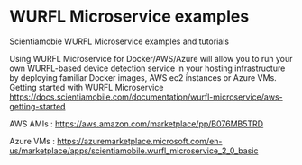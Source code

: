 # WURFL Microservice examples
Scientiamobie WURFL Microservice examples and tutorials

Using WURFL Microservice for Docker/AWS/Azure will allow you to run your own WURFL-based device detection service in your hosting infrastructure by deploying familiar Docker images, AWS ec2 instances or Azure VMs.
Getting started with WURFL Microservice https://docs.scientiamobile.com/documentation/wurfl-microservice/aws-getting-started

AWS AMIs :
https://aws.amazon.com/marketplace/pp/B076MB5TRD

Azure VMs :
https://azuremarketplace.microsoft.com/en-us/marketplace/apps/scientiamobile.wurfl_microservice_2_0_basic

